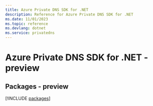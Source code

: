 ```yaml
---
title: Azure Private DNS SDK for .NET
description: Reference for Azure Private DNS SDK for .NET
ms.date: 11/01/2023
ms.topic: reference
ms.devlang: dotnet
ms.service: privatedns
---
```

# Azure Private DNS SDK for .NET - preview
## Packages - preview
[!INCLUDE [packages](private-dns-index.md)]